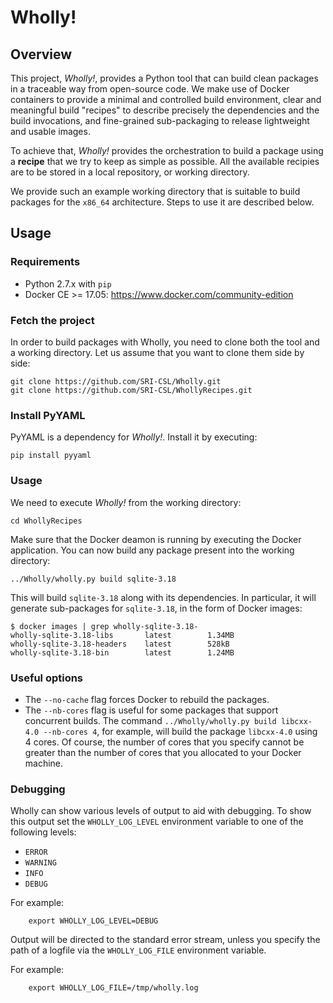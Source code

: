 # Wholly!

## Overview

This project, *Wholly!*, provides a Python tool that can build clean packages in a traceable way from open-source code. We make use of Docker containers to provide a minimal and controlled build environment, clear and meaningful build "recipes" to describe precisely the dependencies and the build invocations, and fine-grained sub-packaging to release lightweight and usable images.

To achieve that, *Wholly!* provides the orchestration to build a package using a **recipe** that we try to keep as simple as possible. All the available recipies are to be stored in a local repository, or working directory.

We provide such an example working directory that is suitable to build packages for the `x86_64` architecture. Steps to use it are described below.

## Usage

### Requirements

- Python 2.7.x with `pip`
- Docker CE >= 17.05: https://www.docker.com/community-edition

### Fetch the project

In order to build packages with Wholly, you need to clone both the tool and a working directory. Let us assume that you want to clone them side by side:

```
git clone https://github.com/SRI-CSL/Wholly.git
git clone https://github.com/SRI-CSL/WhollyRecipes.git
```

### Install PyYAML

PyYAML is a dependency for *Wholly!*. Install it by executing:

```
pip install pyyaml
```

### Usage

We need to execute *Wholly!* from the working directory:
```
cd WhollyRecipes
```

Make sure that the Docker deamon is running by executing the Docker application. You can now build any package present into the working directory:

```
../Wholly/wholly.py build sqlite-3.18
```
This will build `sqlite-3.18` along with its dependencies. In particular, it will generate sub-packages for `sqlite-3.18`, in the form of Docker images:

```
$ docker images | grep wholly-sqlite-3.18-
wholly-sqlite-3.18-libs       latest        1.34MB
wholly-sqlite-3.18-headers    latest        528kB
wholly-sqlite-3.18-bin        latest        1.24MB
```

### Useful options

- The `--no-cache` flag forces Docker to rebuild the packages.
- The `--nb-cores` flag is useful for some packages that support concurrent builds. The command `../Wholly/wholly.py build libcxx-4.0 --nb-cores 4`, for example, will build the package `libcxx-4.0` using 4 cores. Of course, the number of cores that you specify cannot be greater than the number of cores that you allocated to your Docker machine.



### Debugging

Wholly can show various levels of output to aid with debugging.
To show this output set the `WHOLLY_LOG_LEVEL` environment
variable to one of the following levels:

 * `ERROR`
 * `WARNING`
 * `INFO`
 * `DEBUG`

For example:
```
    export WHOLLY_LOG_LEVEL=DEBUG
```
Output will be directed to the standard error stream, unless you specify the
path of a logfile via the `WHOLLY_LOG_FILE` environment variable.

For example:
```
    export WHOLLY_LOG_FILE=/tmp/wholly.log
```
